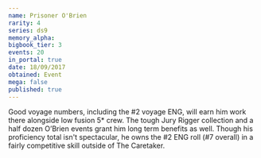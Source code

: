 ```yaml
---
name: Prisoner O'Brien
rarity: 4
series: ds9
memory_alpha:
bigbook_tier: 3
events: 20
in_portal: true
date: 18/09/2017
obtained: Event
mega: false
published: true
---
```


Good voyage numbers, including the #2 voyage ENG, will earn him work there alongside low fusion 5* crew. The tough Jury Rigger collection and a half dozen O’Brien events grant him long term benefits as well. Though his proficiency total isn't spectacular, he owns the #2 ENG roll (#7 overall) in a fairly competitive skill outside of The Caretaker.
